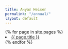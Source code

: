 ```yaml
---
title: Ануал Heisen
permalink: "/annual/"
layout: default
---
```


<div class="block-1">
    <div class="container ">
      <div class="row">
        <div class="twelve columns">
          <!-- <h1 class="describe-title">{{page.title}}</h1> -->
    			<div class="posts ">
              		{% for page in site.pages %}  
              			<li>
                			<a class="page-link" href="{{ page.url | prepend: site.baseurl }}">{{ page.title }}</a>
              			</li>
    				      {% endfor %}
        		</div>
		</div>
	</div>
</div>